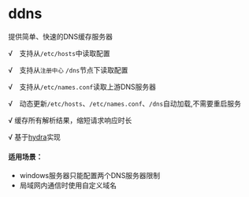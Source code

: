 # ddns
提供简单、快速的DNS缓存服务器


√　支持从`/etc/hosts`中读取配置

√　支持从`注册中心` `/dns`节点下读取配置

√　支持从`/etc/names.conf`读取上游DNS服务器

√　动态更新`/etc/hosts`、`/etc/names.conf`、`/dns`自动加载,不需要重启服务

√  缓存所有解析结果，缩短请求响应时长

√  基于[hydra](https://github.com/micro-plat/hydra)实现

#### 适用场景：

* windows服务器只能配置两个DNS服务器限制
* 局域网内通信时使用自定义域名


